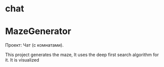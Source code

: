 # chat
MazeGenerator
====================================================
Проект: Чат (с комнатами).

This project generates the maze, It uses the deep first search algorithm for it. It is visualized
